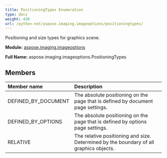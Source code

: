 ```yaml
---
title: PositioningTypes Enumeration
type: docs
weight: 420
url: /python-net/aspose.imaging.imageoptions/positioningtypes/
---
```


Positioning and size types for graphics scene.

**Module:** [aspose.imaging.imageoptions](/imaging/python-net/aspose.imaging.imageoptions/)

**Full Name:** aspose.imaging.imageoptions.PositioningTypes

## **Members**
| **Member name** | **Description** |
| :- | :- |
| DEFINED_BY_DOCUMENT | The absolute positioning on the page that is defined by document page settings. |
| DEFINED_BY_OPTIONS | The absolute positioning on the page that is defined by options page settings. |
| RELATIVE | The relative positioning and size. Determined by the boundary of all graphics objects. |
